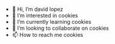 - 👋 Hi, I’m david lopez
- 👀 I’m interested in cookies
- 🌱 I’m currently learning cookies
- 💞️ I’m looking to collaborate on cookies
- 📫 How to reach me cookies

